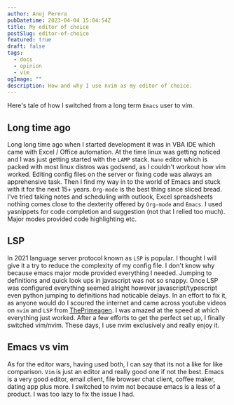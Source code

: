 ```yaml
---
author: Anoj Perera
pubDatetime: 2023-04-04 15:04:54Z
title: My editor of choice
postSlug: editor-of-choice
featured: true
draft: false
tags:
  - docs
  - opinion
  - vim
ogImage: ""
description: How and why I use nvim as my editor of choice.
---
```


Here's tale of how I switched from a long term `Emacs` user to vim.

## Long time ago

Long long time ago when I started development it was in VBA IDE which came with Excel / Office automation. At the time linux was getting noticed and I
was just getting started with the `LAMP` stack. `Nano` editor which is packed with most linux distros was godsend, as I couldn't workout how vim worked.
Editing config files on the server or fixing code was always an apprehensive task. Then I find my way in to the world of Emacs and stuck with it for the
next 15+ years. `Org-mode` is the best thing since sliced bread. I've tried taking notes and scheduling with outlook, Excel spreadsheets nothing comes close
to the dexterity offered by `Org-mode` and `Emacs`. I used yasnippets for code completion and suggestion (not that I relied too much). Major modes provided
code highlighting etc.

## LSP

In 2021 language server protocol known as `LSP` is popular. I thought I will give it a try to reduce the complexity of my config file. I don't know why
because emacs major mode provided everything I needed. Jumping to definitions and quick look ups in javascript was not so snappy. Once LSP was configured
everything seemed alright however javascript/typescript even python jumping to definitions had noticable delays. In an effort to fix it, as anyone would
do I scoured the internet and came across youtube videos on `nvim` and `LSP` from [ThePrimeagen](https://www.youtube.com/@ThePrimeagen). I was amazed
at the speed at which everything just worked. After a few efforts to get the perfect set up, I finally switched vim/nvim. These days, I use nvim
exclusively and really enjoy it.

## Emacs vs vim

As for the editor wars, having used both, I can say that its not a like for like comparison. `Vim` is just an editor and really good one if not the best.
Emacs is a very good editor, email client, file browser chat client, coffee maker, dating app plus more. I switched to nvim not because emacs is a less of
a product. I was too lazy to fix the issue I had.
